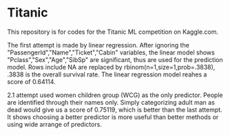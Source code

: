 # Titanic

This repository is for codes for the Titanic ML competition on Kaggle.com.

The first attempt is made by linear regression. After ignoring the "PassengerId","Name","Ticket","Cabin" variables, 
the linear model shows "Pclass","Sex","Age","SibSp" are significant, thus are used for the prediction model. Rows include NA
are replaced by rbinom(n=1,size=1,prob=.3838), .3838 is the overall survival rate. The linear regression model reahes a 
score of 0.64114.

2.1 attempt used women children group (WCG) as the only predictor. People are identified through their names only. Simply categorizing 
adult man as dead would give us a score of 0.75119, which is better than the last attempt. It shows choosing a better predictor is more
useful than better methods or using wide arrange of predictors.
